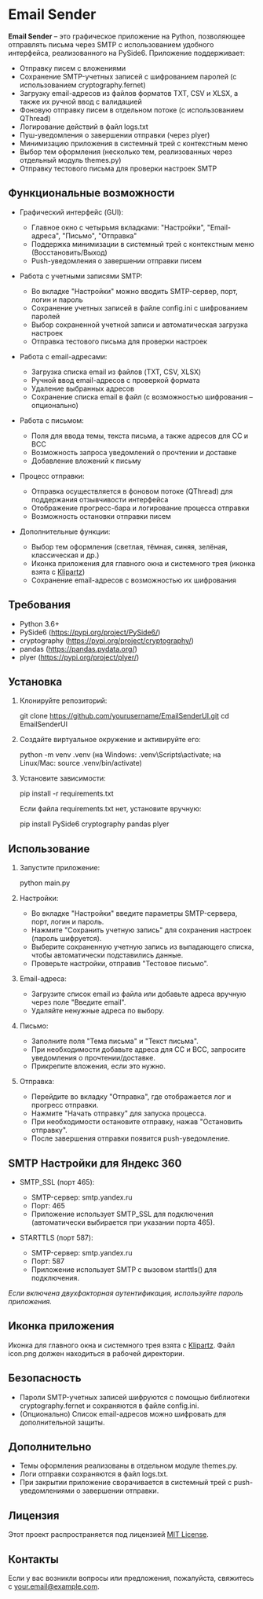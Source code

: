 # Email Sender

**Email Sender** – это графическое приложение на Python, позволяющее отправлять письма через SMTP с использованием удобного интерфейса, реализованного на PySide6. Приложение поддерживает:
- Отправку писем с вложениями
- Сохранение SMTP-учетных записей с шифрованием паролей (с использованием cryptography.fernet)
- Загрузку email-адресов из файлов форматов TXT, CSV и XLSX, а также их ручной ввод с валидацией
- Фоновую отправку писем в отдельном потоке (с использованием QThread)
- Логирование действий в файл logs.txt
- Пуш-уведомления о завершении отправки (через plyer)
- Минимизацию приложения в системный трей с контекстным меню
- Выбор тем оформления (несколько тем, реализованных через отдельный модуль themes.py)
- Отправку тестового письма для проверки настроек SMTP

## Функциональные возможности

- Графический интерфейс (GUI):
  - Главное окно с четырьмя вкладками: "Настройки", "Email-адреса", "Письмо", "Отправка"
  - Поддержка минимизации в системный трей с контекстным меню (Восстановить/Выход)
  - Push-уведомления о завершении отправки писем

- Работа с учетными записями SMTP:
  - Во вкладке "Настройки" можно вводить SMTP-сервер, порт, логин и пароль
  - Сохранение учетных записей в файле config.ini с шифрованием паролей
  - Выбор сохраненной учетной записи и автоматическая загрузка настроек
  - Отправка тестового письма для проверки настроек

- Работа с email-адресами:
  - Загрузка списка email из файлов (TXT, CSV, XLSX)
  - Ручной ввод email-адресов с проверкой формата
  - Удаление выбранных адресов
  - Сохранение списка email в файл (с возможностью шифрования – опционально)

- Работа с письмом:
  - Поля для ввода темы, текста письма, а также адресов для CC и BCC
  - Возможность запроса уведомлений о прочтении и доставке
  - Добавление вложений к письму

- Процесс отправки:
  - Отправка осуществляется в фоновом потоке (QThread) для поддержания отзывчивости интерфейса
  - Отображение прогресс-бара и логирование процесса отправки
  - Возможность остановки отправки писем

- Дополнительные функции:
  - Выбор тем оформления (светлая, тёмная, синяя, зелёная, классическая и др.)
  - Иконка приложения для главного окна и системного трея (иконка взята с [Klipartz](https://www.klipartz.com/))
  - Сохранение email-адресов с возможностью их шифрования

## Требования

- Python 3.6+
- PySide6 (https://pypi.org/project/PySide6/)
- cryptography (https://pypi.org/project/cryptography/)
- pandas (https://pandas.pydata.org/)
- plyer (https://pypi.org/project/plyer/)

## Установка

1. Клонируйте репозиторий:

   git clone https://github.com/yourusername/EmailSenderUI.git
   cd EmailSenderUI

2. Создайте виртуальное окружение и активируйте его:

   python -m venv .venv
   (на Windows: .venv\Scripts\activate; на Linux/Mac: source .venv/bin/activate)

3. Установите зависимости:

   pip install -r requirements.txt

   Если файла requirements.txt нет, установите вручную:
   
   pip install PySide6 cryptography pandas plyer

## Использование

1. Запустите приложение:

   python main.py

2. Настройки:
   - Во вкладке "Настройки" введите параметры SMTP-сервера, порт, логин и пароль.
   - Нажмите "Сохранить учетную запись" для сохранения настроек (пароль шифруется).
   - Выберите сохраненную учетную запись из выпадающего списка, чтобы автоматически подставились данные.
   - Проверьте настройки, отправив "Тестовое письмо".

3. Email-адреса:
   - Загрузите список email из файла или добавьте адреса вручную через поле "Введите email".
   - Удаляйте ненужные адреса по выбору.

4. Письмо:
   - Заполните поля "Тема письма" и "Текст письма".
   - При необходимости добавьте адреса для CC и BCC, запросите уведомления о прочтении/доставке.
   - Прикрепите вложения, если это нужно.

5. Отправка:
   - Перейдите во вкладку "Отправка", где отображается лог и прогресс отправки.
   - Нажмите "Начать отправку" для запуска процесса.
   - При необходимости остановите отправку, нажав "Остановить отправку".
   - После завершения отправки появится push-уведомление.

## SMTP Настройки для Яндекс 360

- SMTP_SSL (порт 465):
  - SMTP-сервер: smtp.yandex.ru
  - Порт: 465
  - Приложение использует SMTP_SSL для подключения (автоматически выбирается при указании порта 465).

- STARTTLS (порт 587):
  - SMTP-сервер: smtp.yandex.ru
  - Порт: 587
  - Приложение использует SMTP с вызовом starttls() для подключения.

_Если включена двухфакторная аутентификация, используйте пароль приложения._

## Иконка приложения

Иконка для главного окна и системного трея взята с [Klipartz](https://www.klipartz.com/). Файл icon.png должен находиться в рабочей директории.

## Безопасность

- Пароли SMTP-учетных записей шифруются с помощью библиотеки cryptography.fernet и сохраняются в файле config.ini.
- (Опционально) Список email-адресов можно шифровать для дополнительной защиты.

## Дополнительно

- Темы оформления реализованы в отдельном модуле themes.py.
- Логи отправки сохраняются в файл logs.txt.
- При закрытии приложение сворачивается в системный трей с push-уведомлениями о завершении отправки.

## Лицензия

Этот проект распространяется под лицензией [MIT License](LICENSE).

## Контакты

Если у вас возникли вопросы или предложения, пожалуйста, свяжитесь с [your.email@example.com](mailto:your.email@example.com).

